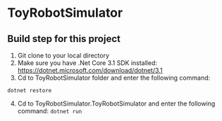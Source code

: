 # ToyRobotSimulator
## Build step for this project

1. Git clone to your local directory
2. Make sure you have .Net Core 3.1 SDK installed: https://dotnet.microsoft.com/download/dotnet/3.1
3. Cd to ToyRobotSimulator folder and enter the following command:

`dotnet restore`

4. Cd to ToyRobotSimulator.ToyRobotSimulator and enter the following command:
`dotnet run`
